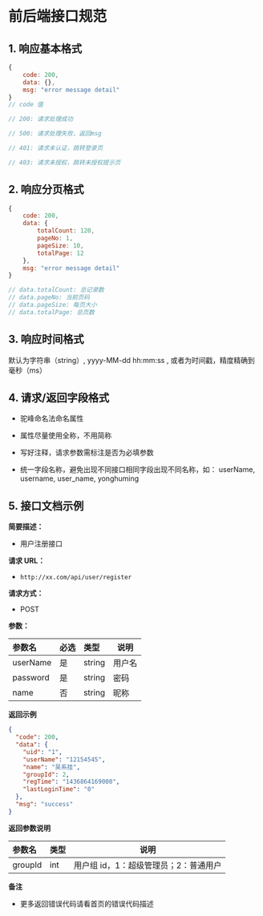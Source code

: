 # 前后端接口规范

## 1. 响应基本格式

```js
{
    code: 200,
    data: {},
    msg: "error message detail"
}
// code 值

// 200: 请求处理成功

// 500: 请求处理失败，返回msg

// 401: 请求未认证，跳转登录页

// 403: 请求未授权，跳转未授权提示页
```

## 2. 响应分页格式

```js
{
    code: 200,
    data: {
        totalCount: 120,
        pageNo: 1,
        pageSize: 10,
        totalPage: 12
    },
    msg: "error message detail"
}

// data.totalCount: 总记录数
// data.pageNo: 当前页码
// data.pageSize: 每页大小
// data.totalPage: 总页数
```

## 3. 响应时间格式

默认为字符串（string）, yyyy-MM-dd hh:mm:ss , 或者为时间戳，精度精确到毫秒（ms）

## 4. 请求/返回字段格式

- 驼峰命名法命名属性

- 属性尽量使用全称，不用简称

- 写好注释，请求参数需标注是否为必填参数

- 统一字段名称，避免出现不同接口相同字段出现不同名称，如： userName, username, user_name, yonghuming

## 5. 接口文档示例

**简要描述：**

- 用户注册接口

**请求 URL：**

- `http://xx.com/api/user/register`

**请求方式：**

- POST

**参数：**

| 参数名   | 必选 | 类型   | 说明   |
| :------- | :--- | :----- | ------ |
| userName | 是   | string | 用户名 |
| password | 是   | string | 密码   |
| name     | 否   | string | 昵称   |

**返回示例**

```json
{
  "code": 200,
  "data": {
    "uid": "1",
    "userName": "12154545",
    "name": "吴系挂",
    "groupId": 2,
    "regTime": "1436864169000",
    "lastLoginTime": "0"
  },
  "msg": "success"
}
```

**返回参数说明**

| 参数名  | 类型 | 说明                                  |
| :------ | :--- | ------------------------------------- |
| groupId | int  | 用户组 id，1：超级管理员；2：普通用户 |

**备注**

- 更多返回错误代码请看首页的错误代码描述
